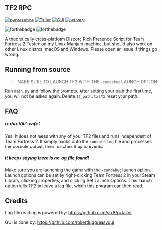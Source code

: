 TF2 RPC
---
[![pypresence](https://img.shields.io/badge/RPC-PyPresence-informational)](https://github.com/qwertyquerty/pypresence)
[![Tailer](https://img.shields.io/badge/Log%20Reader-Tailer-informational)](https://github.com/six8/pytailer)
[![GUI](https://img.shields.io/badge/GUI-easygui-informational)](https://img.shields.io/badge/GUI-easygui-informational)
[![valve y](https://img.shields.io/badge/Heavy%20Update-Never-critical)](https://www.youtube.com/watch?v=oiuyhxp4w9I)


![forthebadge](https://forthebadge.com/images/badges/60-percent-of-the-time-works-every-time.svg)
![forthebadge](https://forthebadge.com/images/badges/made-with-python.svg)

A theoretically cross-platform Discord Rich Presence Script for Team Fortress 2
Tested on my Linux Manjaro machine, but should also work on other Linux distros, macOS and Windows. 
Please open an issue if things go wrong.

Running from source
---
> MAKE SURE TO LAUNCH TF2 WITH THE `-condebug` LAUNCH OPTION

Run `main.py` and follow the prompts.
After setting your path the first time, you will not be asked again.
Delete `tf_path.txt` to reset your path.




FAQ
---

##### Is this VAC safe?

Yes. It does not mess with any of your TF2 files and runs independent of Team Fortress 2. It simply hooks onto the `console.log` file and processes the console output, then matches it up to events.

##### It keeps saying there is no log file found!

Make sure you are launching the game with the `-condebug` launch option. Launch options can be set by right-clicking Team Fortress 2 in your Steam Library, clicking properties, and clicking Set Launch Options. This launch option tells TF2 to leave a log file, which this program can then read.




Credits
---

Log file reading is powered by:
https://github.com/six8/pytailer

GUI is done by:
https://github.com/robertlugg/easygui

